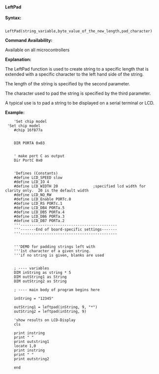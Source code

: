 <div class="section">

<div class="titlepage">

<div>

<div>

#### <span id="leftpad"></span>LeftPad

</div>

</div>

</div>

<span class="strong">**Syntax:**</span>

``` screen
    LeftPad(string_variable,byte_value_of_the_new_length,pad_character)
```

<span class="strong">**Command Availability:**</span>

Available on all microcontrollers

<span class="strong">**Explanation:**</span>

The LeftPad function is used to create string to a specific length that
is extended with a specific character to the left hand side of the
string.

The length of the string is specified by the second parameter.

The character used to pad the string is specified by the third
parameter.

A typical use is to pad a string to be displayed on a serial terminal or
LCD.

<span class="strong">**Example:**</span>

``` screen
    'Set chip model
 'Set chip model
    #chip 16f877a


    DIR PORTA 0x03


    ' make port C as output
    Dir PortC 0x0


    'Defines (Constants)
    #define LCD_SPEED slow
    #define LCD_IO 4
    #define LCD_WIDTH 20                ;specified lcd width for clarity only.  20 is the default width
    #define LCD_NO_RW
    #define LCD_Enable PORTc.0
    #define LCD_RS PORTc.1
    #define LCD_DB4 PORTa.5
    #define LCD_DB5 PORTa.4
    #define LCD_DB6 PORTa.3
    #define LCD_DB7 PORTa.2
    '''--------------------------------------------
    '''-------End of board-specific settings-------
    '''--------------------------------------------


    '''DEMO for padding strings left with
    '''1st character of a given string.
    '''if no string is given, blanks are used


    ; ---- variables
    DIM inString as string * 5
    DIM outString1 as String
    DIM outString2 as String

    ; ---- main body of program begins here

    inString = "12345"

    outString1 = leftpad(inString, 9, "*")
    outString2 = leftpad(inString, 9)

    'show results on LCD-Display
    cls

    print instring
    print " "
    print outstring1
    locate 1,0
    print instring
    print " "
    print outstring2

    end
```

</div>
